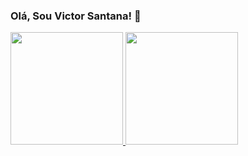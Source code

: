### Olá, Sou Victor Santana! 👋

 <div>
  <a href="https://github.com/victorsantanna">
   <img height="180em" src="https://github-readme-stats.vercel.app/api/top-langs/?username=victorsantanna&layout=compact&langs_count=16&theme=dracula"/>
  <img height="180em" src="https://github-readme-stats.vercel.app/api?username=victorsantanna&show_icons=true&theme=dracula&include_all_commits=true&count_private=true"/>
<!--</div>
 <div style="display: inline_block"><br>
  <img align="center" alt="HTML" height="60" width="60" src="https://raw.githubusercontent.com/devicons/devicon/master/icons/html5/html5-original.svg">
  <img align="center" alt="CSS" height="60" width="60" src="https://raw.githubusercontent.com/devicons/devicon/master/icons/css3/css3-original.svg">
  <img align="center" alt="Js" height="60" width="60" src="https://raw.githubusercontent.com/devicons/devicon/master/icons/javascript/javascript-plain.svg">
  <img align="center" alt="Python" height="60" width="60" src="https://raw.githubusercontent.com/devicons/devicon/master/icons/python/python-original.svg">
  <img align="center" alt="SS" height="60" width="60" src="https://raw.githubusercontent.com/devicons/devicon/master/icons/java/java-original.svg">
</div>
<!--
**victorsantanna/victorsantanna** is a ✨ _special_ ✨ repository because its `README.md` (this file) appears on your GitHub profile.

Here are some ideas to get you started:

- 🔭 I’m currently working on ...
- 🌱 I’m currently learning ...
- 👯 I’m looking to collaborate on ...
- 🤔 I’m looking for help with ...
- 💬 Ask me about ...
- 📫 How to reach me: ...
- 😄 Pronouns: ...
- ⚡ Fun fact: ...
-->

